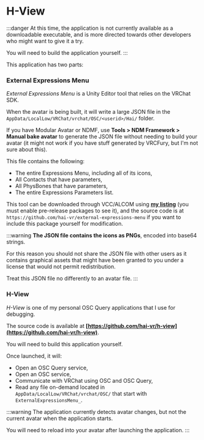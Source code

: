 ﻿---
unlisted: true
---
# H-View

:::danger
At this time, the application is not currently available as a downloadable executable, and is more directed towards other developers
who might want to give it a try.

You will need to build the application yourself.
:::

This application has two parts:

### External Expressions Menu

*External Expressions Menu* is a Unity Editor tool that relies on the VRChat SDK.

When the avatar is being built, it will write a large JSON file in the `AppData/LocalLow/VRChat/vrchat/OSC/<userid>/Hai/` folder.

If you have Modular Avatar or NDMF, use **Tools > NDM Framework > Manual bake avatar** to generate the JSON file without
needing to build your avatar (it might not work if you have stuff generated by VRCFury, but I'm not sure about this).

This file contains the following:
- The entire Expressions Menu, including all of its icons,
- All Contacts that have parameters,
- All PhysBones that have parameters,
- The entire Expressions Parameters list.

This tool can be downloaded through VCC/ALCOM using **[my listing](/docs/products/listing)** (you must enable pre-release packages to see it),
and the source code is at `https://github.com/hai-vr/external-expressions-menu` if you want to include this package yourself for modification.

:::warning
**The JSON file contains the icons as PNGs**, encoded into base64 strings.

For this reason you should not share the JSON file with other users as it contains graphical assets that might have been granted to you
under a license that would not permit redistribution.

Treat this JSON file no differently to an avatar file.
:::

### H-View

*H-View* is one of my personal OSC Query applications that I use for debugging.

The source code is available at **[https://github.com/hai-vr/h-view](https://github.com/hai-vr/h-view)**.

You will need to build this application yourself.

Once launched, it will:
- Open an OSC Query service,
- Open an OSC service,
- Communicate with VRChat using OSC and OSC Query,
- Read any file on-demand located in `AppData/LocalLow/VRChat/vrchat/OSC/` that start with `ExternalExpressionsMenu_`.

:::warning
The application currently detects avatar changes, but not the current avatar when the application starts.

You will need to reload into your avatar after launching the application.
:::